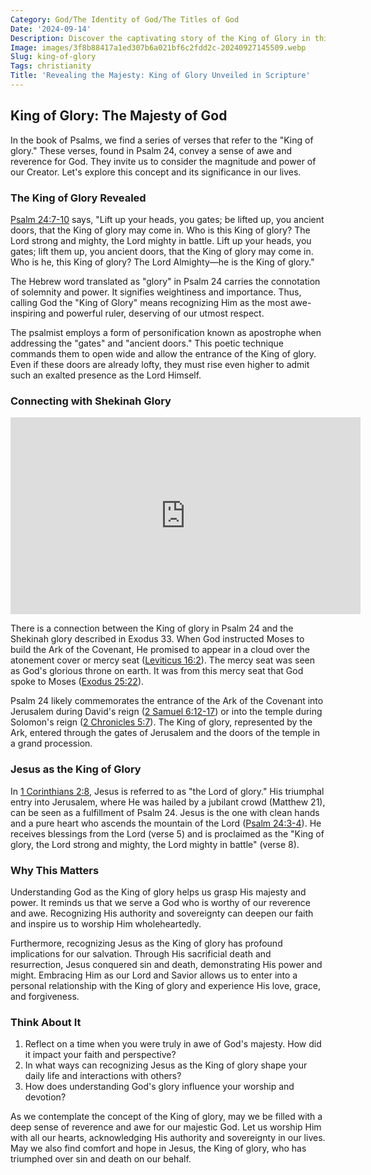 ```yaml
---
Category: God/The Identity of God/The Titles of God
Date: '2024-09-14'
Description: Discover the captivating story of the King of Glory in this enlightening article exploring the significance and legacy of this iconic figure in history. Unveil the mysteries surrounding the King of Glory with deep insights and analysis.
Image: images/3f8b88417a1ed307b6a021bf6c2fdd2c-20240927145509.webp
Slug: king-of-glory
Tags: christianity
Title: 'Revealing the Majesty: King of Glory Unveiled in Scripture'
---
```


## King of Glory: The Majesty of God

In the book of Psalms, we find a series of verses that refer to the "King of glory." These verses, found in Psalm 24, convey a sense of awe and reverence for God. They invite us to consider the magnitude and power of our Creator. Let's explore this concept and its significance in our lives.

### The King of Glory Revealed

[Psalm 24:7-10](https://www.bibleref.com/Psalm/24/Psalm-24-7.html) says, "Lift up your heads, you gates; be lifted up, you ancient doors, that the King of glory may come in. Who is this King of glory? The Lord strong and mighty, the Lord mighty in battle. Lift up your heads, you gates; lift them up, you ancient doors, that the King of glory may come in. Who is he, this King of glory? The Lord Almighty—he is the King of glory."

The Hebrew word translated as "glory" in Psalm 24 carries the connotation of solemnity and power. It signifies weightiness and importance. Thus, calling God the "King of Glory" means recognizing Him as the most awe-inspiring and powerful ruler, deserving of our utmost respect.

The psalmist employs a form of personification known as apostrophe when addressing the "gates" and "ancient doors." This poetic technique commands them to open wide and allow the entrance of the King of glory. Even if these doors are already lofty, they must rise even higher to admit such an exalted presence as the Lord Himself.

### Connecting with Shekinah Glory


<iframe width="560" height="315" src="https://www.youtube.com/embed/otZ7hb6g1Cw" frameborder="0" allow="autoplay; encrypted-media" allowfullscreen></iframe>


There is a connection between the King of glory in Psalm 24 and the Shekinah glory described in Exodus 33. When God instructed Moses to build the Ark of the Covenant, He promised to appear in a cloud over the atonement cover or mercy seat ([Leviticus 16:2](https://www.bibleref.com/Leviticus/16/Leviticus-16-2.html)). The mercy seat was seen as God's glorious throne on earth. It was from this mercy seat that God spoke to Moses ([Exodus 25:22](https://www.bibleref.com/Exodus/25/Exodus-25-22.html)).

Psalm 24 likely commemorates the entrance of the Ark of the Covenant into Jerusalem during David's reign ([2 Samuel 6:12-17](https://www.bibleref.com/2-Samuel/6/2-Samuel-6-12.html)) or into the temple during Solomon's reign ([2 Chronicles 5:7](https://www.bibleref.com/2-Chronicles/5/2-Chronicles-5-7.html)). The King of glory, represented by the Ark, entered through the gates of Jerusalem and the doors of the temple in a grand procession.

### Jesus as the King of Glory

In [1 Corinthians 2:8](https://www.bibleref.com/1-Corinthians/2/1-Corinthians-2-8.html), Jesus is referred to as "the Lord of glory." His triumphal entry into Jerusalem, where He was hailed by a jubilant crowd (Matthew 21), can be seen as a fulfillment of Psalm 24. Jesus is the one with clean hands and a pure heart who ascends the mountain of the Lord ([Psalm 24:3-4](https://www.bibleref.com/Psalm/24/Psalm-24-3.html)). He receives blessings from the Lord (verse 5) and is proclaimed as the "King of glory, the Lord strong and mighty, the Lord mighty in battle" (verse 8).

### Why This Matters

Understanding God as the King of glory helps us grasp His majesty and power. It reminds us that we serve a God who is worthy of our reverence and awe. Recognizing His authority and sovereignty can deepen our faith and inspire us to worship Him wholeheartedly.

Furthermore, recognizing Jesus as the King of glory has profound implications for our salvation. Through His sacrificial death and resurrection, Jesus conquered sin and death, demonstrating His power and might. Embracing Him as our Lord and Savior allows us to enter into a personal relationship with the King of glory and experience His love, grace, and forgiveness.

### Think About It

1. Reflect on a time when you were truly in awe of God's majesty. How did it impact your faith and perspective?
2. In what ways can recognizing Jesus as the King of glory shape your daily life and interactions with others?
3. How does understanding God's glory influence your worship and devotion?

As we contemplate the concept of the King of glory, may we be filled with a deep sense of reverence and awe for our majestic God. Let us worship Him with all our hearts, acknowledging His authority and sovereignty in our lives. May we also find comfort and hope in Jesus, the King of glory, who has triumphed over sin and death on our behalf.